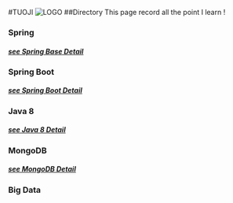 
#TUOJI
![LOGO](http://img5.imgtn.bdimg.com/it/u=2466292419,1294823618&fm=21&gp=0.jpg)
##Directory
This page record all the point I learn !
### Spring
##### [see Spring Base Detail](https://tuoji.github.io/Detal/Spring.md)
### Spring Boot
##### [see Spring Boot Detail](https://tuoji.github.io/Detal/SpringBoot.md)
### Java 8
##### [see Java 8 Detail](https://tuoji.github.io/Detal/Java8.md "Java 8")
### MongoDB
##### [see MongoDB Detail](https://tuoji.github.io/Detal/MongoDB.md "MongoDB")
### Big Data

